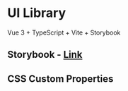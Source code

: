 # UI Library

Vue 3 + TypeScript + Vite + Storybook

## Storybook - [Link](https://compose-ui.arthurplazanet.com/)

## CSS Custom Properties
